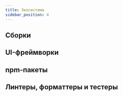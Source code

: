 ```yaml
---
title: Экосистема
sidebar_position: 4
---
```


## Сборки

## UI-фреймворки

## npm-пакеты

## Линтеры, форматтеры и тестеры
